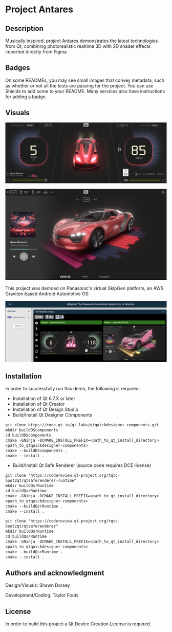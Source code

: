 # Project Antares


## Description
Musically inspired, project Antares demonstrates the latest technologies from Qt, combining photorealistic realtime 3D with 2D shader effects imported directly from Figma

## Badges
On some READMEs, you may see small images that convey metadata, such as whether or not all the tests are passing for the project. You can use Shields to add some to your README. Many services also have instructions for adding a badge.

## Visuals
![Cluster](screenshots/cluster.png)

![IVI](screenshots/ivi.png)

This project was demoed on Panasonic's virtual SkipGen platform, an AWS Graviton based Android Automotive OS:

![vSkipGen](screenshots/skipgen.png)

## Installation
In order to successfully run this demo, the following is required:

* Installation of Qt 6.7.X or later
* Installation of Qt Creator
* Installation of Qt Design Studio
* Build/Install Qt Designer Components 
```
git clone https://code.qt.io/qt-labs/qtquickdesigner-components.git
mkdir buildDScomponents
cd buildDScomponents
cmake -GNinja -DCMAKE_INSTALL_PREFIX=<path_to_qt_install_directory> <path_to_qtquickdesigner-components>
cmake --buildDScomponents .
cmake --install .
```
* Build/Install Qt Safe Renderer (source code requires DCE license)
```
git clone "https://codereview.qt-project.org/tqtc-boot2qt/qtsaferenderer-runtime"
mkdir buildQsrRuntime
cd buildQsrRuntime
cmake -GNinja -DCMAKE_INSTALL_PREFIX=<path_to_qt_install_directory> <path_to_qtquickdesigner-components>
cmake --buildQsrRuntime .
cmake --install .
```
```
git clone "https://codereview.qt-project.org/tqtc-boot2qt/qtsaferenderer"
mkdir buildQsrRuntime
cd buildQsrRuntime
cmake -GNinja -DCMAKE_INSTALL_PREFIX=<path_to_qt_install_directory> <path_to_qtquickdesigner-components>
cmake --buildQsrRuntime .
cmake --install .
```
## Authors and acknowledgment
Design/Visuals: Shawn Dorsey

Development/Coding: Taylor Fouts

## License
In order to build this project a Qt Device Creation License is required.
